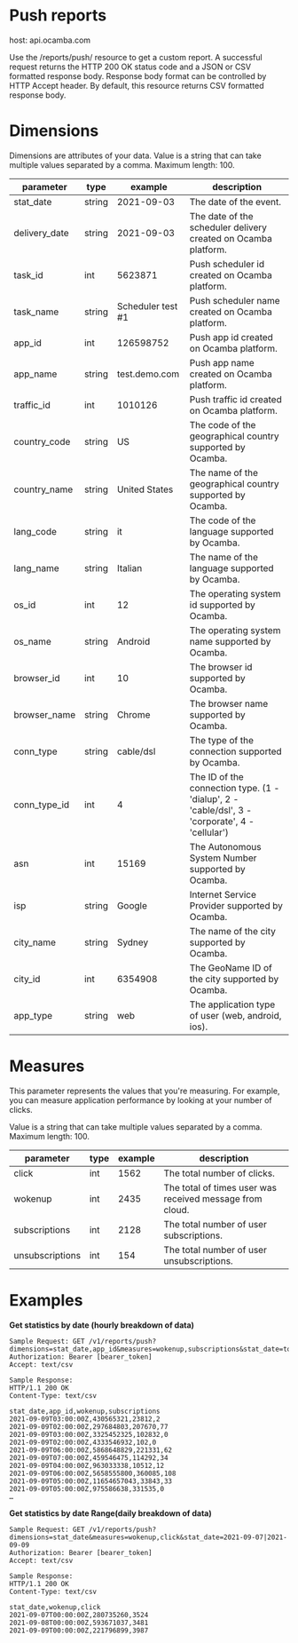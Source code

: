 # Push reports
host: api.ocamba.com

Use the /reports/push/ resource to get a custom report. A successful request returns the HTTP 200 OK status code and a JSON or CSV formatted response body. Response body format can be controlled by HTTP Accept header. By default, this resource returns CSV formatted response body.


# Dimensions
Dimensions are attributes of your data. Value is a string that can take multiple values separated by a comma. Maximum length: 100.

| parameter | type | example | description
| ------ | ---- | ------ | ----- |
| stat_date | string |2021-09-03|The date of the event.|
| delivery_date | string |2021-09-03|The date of the scheduler delivery created on Ocamba platform.|
| task_id |int|5623871|Push scheduler id created on Ocamba platform.|
| task_name |string|Scheduler test #1|Push scheduler name created on Ocamba platform.|
| app_id |int|126598752|Push app id created on Ocamba platform.|
| app_name |string|test.demo.com|Push app name created on Ocamba platform.|
| traffic_id |int|1010126|Push traffic id created on Ocamba platform.|
| country_code |string|US|The code of the geographical country supported by Ocamba.|
| country_name |string|United States|The name of the geographical country supported by Ocamba.|
| lang_code |string|it|The code of the language supported by Ocamba.|
| lang_name |string|Italian|The name of the language supported by Ocamba.|
| os_id |int|12|The operating system id supported by Ocamba.|
| os_name |string|Android|The operating system name supported by Ocamba.|
| browser_id |int|10|The browser id supported by Ocamba.|
| browser_name |string|Chrome|The browser name supported by Ocamba.|
| conn_type |string|cable/dsl|The type of the connection supported by Ocamba.|
| conn_type_id |int|4|The ID of the connection type. (1 - 'dialup', 2 - 'cable/dsl', 3 - 'corporate', 4 - 'cellular')|
| asn |int|15169|The Autonomous System Number supported by Ocamba.|
| isp |string|Google|Internet Service Provider supported by Ocamba.|
| city_name |string|Sydney|The name of the city supported by Ocamba.|
| city_id |int|6354908|The GeoName ID of the city supported by Ocamba.|
| app_type |string|web|The application type of user (web, android, ios).|

# Measures
This parameter represents the values that you're measuring. For example, you can measure application performance by looking at your number of clicks.

Value is a string that can take multiple values separated by a comma.
Maximum length: 100.

| parameter | type | example | description
| ------ | ---- | ------ | ----- |
| click |int|1562|The total number of clicks.|
| wokenup |int|2435|The total of times user was received message from cloud.|
| subscriptions |int|2128|The total number of user subscriptions.|
| unsubscriptions |int|154|The total number of user unsubscriptions.|

# Examples
**Get statistics by date (hourly breakdown of data)**

<pre><code>Sample Request: GET /v1/reports/push?dimensions=stat_date,app_id&measures=wokenup,subscriptions&stat_date=today
Authorization: Bearer [bearer_token]
Accept: text/csv

Sample Response:
HTTP/1.1 200 OK
Content-Type: text/csv

stat_date,app_id,wokenup,subscriptions
2021-09-09T03:00:00Z,430565321,23812,2
2021-09-09T02:00:00Z,297684803,207670,77
2021-09-09T03:00:00Z,3325452325,102832,0
2021-09-09T02:00:00Z,4333546932,102,0
2021-09-09T06:00:00Z,5868648829,221331,62
2021-09-09T07:00:00Z,459546475,114292,34
2021-09-09T04:00:00Z,963033338,10512,12
2021-09-09T06:00:00Z,5658555800,360085,108
2021-09-09T05:00:00Z,11654657043,33843,33
2021-09-09T05:00:00Z,975586638,331535,0
…</code></pre>

**Get statistics by date Range(daily breakdown of data)**

<pre><code>Sample Request: GET /v1/reports/push?dimensions=stat_date&measures=wokenup,click&stat_date=2021-09-07|2021-09-09
Authorization: Bearer [bearer_token]
Accept: text/csv

Sample Response:
HTTP/1.1 200 OK
Content-Type: text/csv

stat_date,wokenup,click
2021-09-07T00:00:00Z,280735260,3524
2021-09-08T00:00:00Z,593671037,3481
2021-09-09T00:00:00Z,221796899,3987
</code></pre>
